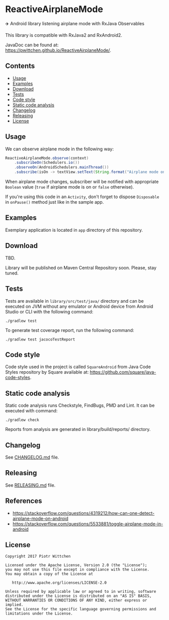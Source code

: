 ReactiveAirplaneMode
====================
✈️ Android library listening airplane mode with RxJava Observables

This library is compatible with RxJava2 and RxAndroid2.

JavaDoc can be found at: https://pwittchen.github.io/ReactiveAirplaneMode/.

Contents
--------

- [Usage](#usage)
- [Examples](#examples)
- [Download](#download)
- [Tests](#tests)
- [Code style](#code-style)
- [Static code analysis](#static-code-analysis)
- [Changelog](#changelog)
- [Releasing](#releasing)
- [License](#license)

Usage
-----

We can observe airplane mode in the following way:

```java
ReactiveAirplaneMode.observe(context)
    .subscribeOn(Schedulers.io())
    .observeOn(AndroidSchedulers.mainThread())
    .subscribe(isOn -> textView.setText(String.format("Airplane mode on: %s", isOn.toString())));
```

When airplane mode changes, subscriber will be notified with appropriate `Boolean` value (`true` if airplane mode is on or `false` otherwise).

If you're using this code in an `Activity`, don't forget to dispose `Disposable` in `onPause()` method just like in the sample app.

Examples
--------

Exemplary application is located in `app` directory of this repository.

Download
--------

TBD.

Library will be published on Maven Central Repository soon. Please, stay tuned.

Tests
-----

Tests are available in `library/src/test/java/` directory and can be executed on JVM without any emulator or Android device from Android Studio or CLI with the following command:

```
./gradlew test
```

To generate test coverage report, run the following command:

```
./gradlew test jacocoTestReport
```

Code style
----------

Code style used in the project is called `SquareAndroid` from Java Code Styles repository by Square available at: https://github.com/square/java-code-styles.

Static code analysis
--------------------

Static code analysis runs Checkstyle, FindBugs, PMD and Lint. It can be executed with command:

```
./gradlew check
```

Reports from analysis are generated in library/build/reports/ directory.

Changelog
---------

See [CHANGELOG.md](https://github.com/pwittchen/ReactiveAirplaneMode/blob/master/CHANGELOG.md) file.

Releasing
---------

See [RELEASING.md](https://github.com/pwittchen/ReactiveAirplaneMode/blob/master/RELEASING.md) file.

References
----------
- https://stackoverflow.com/questions/4319212/how-can-one-detect-airplane-mode-on-android
- https://stackoverflow.com/questions/5533881/toggle-airplane-mode-in-android

License
-------

    Copyright 2017 Piotr Wittchen

    Licensed under the Apache License, Version 2.0 (the "License");
    you may not use this file except in compliance with the License.
    You may obtain a copy of the License at

       http://www.apache.org/licenses/LICENSE-2.0

    Unless required by applicable law or agreed to in writing, software
    distributed under the License is distributed on an "AS IS" BASIS,
    WITHOUT WARRANTIES OR CONDITIONS OF ANY KIND, either express or implied.
    See the License for the specific language governing permissions and
    limitations under the License.
